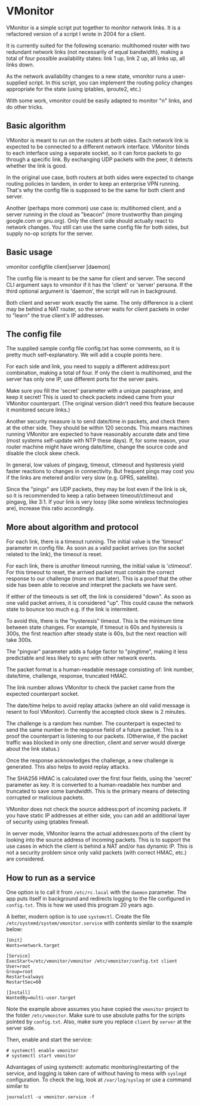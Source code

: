 # VMonitor

VMonitor is a simple script put together to monitor network links. It is a
refactored version of a script I wrote in 2004 for a client.

It is currently suited for the following scenario: multihomed router with two redundant
network links (not necessarily of equal bandwidth), making a total
of four possible availability states: link 1 up, link 2 up, all links up,
all links down.

As the network availability changes to a new state, vmonitor runs a
user-supplied script. In this script, you can implement the routing
policy changes appropriate for the state (using iptables, iproute2, etc.)

With some work, vmonitor could be easily adapted to monitor "n" links,
and do other tricks.

## Basic algorithm

VMonitor is meant to run on the routers at both sides. Each network link is expected to
be connected to a different network interface. VMonitor binds to each interface 
using a separate socket, so it can force packets to go through a specific link.
By exchanging UDP packets with the peer, it detects whether the link is good.

In the original use case, both routers at both sides were expected to change
routing policies in tandem, in order to keep an enterprise VPN running. That's why the
config file is supposed to be the same for both client and server.

Another (perhaps more common) use case is: multihomed client, and a server running
in the cloud as "beacon" (more trustworthy than pinging google.com or gnu.org).
Only the client side should actually react to network changes. You still can use
the same config file for both sides, but supply no-op scripts for the server.

## Basic usage 

vmonitor configfile client|server [daemon]

The config file is meant to be the same for client and server. The
second CLI argument says to vmonitor if it has the 'client' or 'server'
persona. If the third optional argument is 'daemon', the script will
run in background.

Both client and server work exactly the same. The only difference is
a client may be behind a NAT router, so the server waits for client
packets in order to "learn" the true client's IP addresses.

## The config file

The supplied sample config file config.txt has some comments, so it is
pretty much self-explanatory. We will add a couple points here.

For each side and link, you need to supply a different address:port combination,
making a total of four. If only the client is multihomed, and the server
has only one IP, use different ports for the server pairs.

Make sure you fill the 'secret' parameter with a unique passphrase, and keep
it secret! This is used to check packets indeed came from your VMonitor
counterpart. (The original version didn't need this feature because it 
monitored secure links.)

Another security measure is to send date/time in packets, and check them
at the other side. They should be within 120 seconds. This means machines
running VMonitor are expected to have reasonably accurate date and time
(most systems self-update with NTP these days). If, for some reason,
your router machine might have wrong date/time, change the source code
and disable the clock skew check.

In general, low values of pingavg, timeout, ctimeout and hysteresis yield
faster reactions to changes in connectivity. But frequent pings may cost you
if the links are metered and/or very slow (e.g. GPRS, satellite).

Since the "pings" are UDP packets, they may be lost even if the link is ok,
so it is recommended to keep a ratio between timeout/ctimeout and pingavg,
like 3:1. If your link is very lossy (like some wireless technologies are),
increase this ratio accordingly.

## More about algorithm and protocol

For each link, there is a timeout running. The initial value is the 'timeout'
parameter in config file. As soon as a valid packet arrives (on the socket related
to the link), the timeout is reset.

For each link, there is *another* timeout running, the initial value is 'ctimeout'.
For this timeout to reset, the arrived packet must contain the correct response
to our challenge (more on that later). This is a proof that the other side has 
been able to receive and interpret the packets we have sent.

If either of the timeouts is set off, the link is considered "down". As soon as
one valid packet arrives, it is considered "up". This could cause the network state
to bounce too much e.g. if the link is intermitent.

To avoid this, there is the "hysteresis" timeout. This is the minimum time
between state changes. For example, if timeout is 60s and hysteresis is 300s,
the first reaction after steady state is 60s, but the next reaction will take
300s.

The "pingvar" parameter adds a fudge factor to "pingtime", making it less
predictable and less likely to sync with other network events.

The packet format is a human-readable message consisting of: link number,
date/time, challenge, response, truncated HMAC.

The link number allows VMonitor to check the packet came from the expected
counterpart socket.

The date/time helps to avoid replay attacks (where an old valid message
is resent to fool VMonitor). Currently the accepted clock skew is 2 minutes.

The challenge is a random hex number. The counterpart is expected to send
the same number in the response field of a future packet. This is a proof
the counterpart is listening to our packets. (Otherwise, if the packet
traffic was blocked in only one direction, client and server would diverge
about the link status.)
 
Once the response acknowledges the challenge, a new challenge is generated.
This also helps to avoid replay attacks.

The SHA256 HMAC is calculated over the first four fields, using the 'secret' parameter
as key. It is converted to a human-readable hex number and truncated to save some bandwidth.
This is the primary means of detecting corrupted or malicious packets.

VMonitor does not check the source address:port of incoming packets. If you
have static IP addresses at either side, you can add an additional layer of
security using iptables firewall.

In server mode, VMonitor learns the actual addresses:ports of the client by
looking into the source address of incoming packets. This is to support the
use cases in which the client is behind a NAT and/or has dynamic IP. This is
not a security problem since only valid packets (with correct HMAC, etc.) are
considered.

## How to run as a service

One option is to call it from `/etc/rc.local` with the `daemon` parameter. The
app puts itself in background and redirects logging to the file configured in
`config.txt`. This is how we used this program 20 years ago.

A better, modern option is to use `systemctl`. Create the file `/etc/systemd/system/vmonitor.service`
with contents similar to the example below:

```
[Unit]
Wants=network.target

[Service]
ExecStart=/etc/vmonitor/vmonitor /etc/vmonitor/config.txt client
User=root
Group=root
Restart=always
RestartSec=60

[Install]
WantedBy=multi-user.target
```

Note the example above assumes you have copied the `vmonitor` project to the folder `/etc/vmonitor`.
Make sure to use absolute paths for the scripts pointed by `config.txt`. Also, make sure you replace
`client` by `server` at the server side.

Then, enable and start the service:

```
# systemctl enable vmonitor
# systemctl start vmonitor
```

Advantages of using systemctl: automatic monitoring/restarting of the service, and logging is taken
care of without having to mess with `syslogd` configuration. To check the log, look at `/var/log/syslog`
or use a command similar to

```
journalctl -u vmonitor.service -f
```
